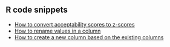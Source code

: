 ## R code snippets
* [How to convert acceptability scores to z-scores](./zscore.md)
* [How to rename values in a column](./rename.md)
* [How to create a new column based on the existing columns](./create.md)
